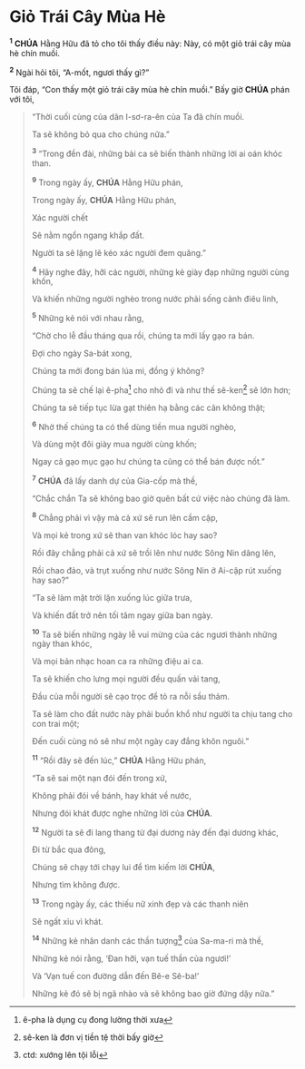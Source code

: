 # Giỏ Trái Cây Mùa Hè
<sup><b>1</b></sup> **CHÚA** Hằng Hữu đã tỏ cho tôi thấy điều này: Này, có một giỏ trái cây mùa hè chín muồi.

<sup><b>2</b></sup> Ngài hỏi tôi, “A-mốt, ngươi thấy gì?”

Tôi đáp, “Con thấy một giỏ trái cây mùa hè chín muồi.” Bấy giờ **CHÚA** phán với tôi,

> “Thời cuối cùng của dân I-sơ-ra-ên của Ta đã chín muồi.
>
> Ta sẽ không bỏ qua cho chúng nữa.”
>
> <sup><b>3</b></sup> “Trong đền đài, những bài ca sẽ biến thành những lời ai oán khóc than.
>
> <sup><b>9</b></sup> Trong ngày ấy, **CHÚA** Hằng Hữu phán,
> 
> Trong ngày ấy, **CHÚA** Hằng Hữu phán,
>
> Xác người chết
>
> Sẽ nằm ngổn ngang khắp đất.
>
> Người ta sẽ lặng lẽ kéo xác người đem quăng.”
>
> <sup><b>4</b></sup> Hãy nghe đây, hỡi các người, những kẻ giày đạp những người cùng khốn,
>
> Và khiến những người nghèo trong nước phải sống cảnh điêu linh,
>
> <sup><b>5</b></sup> Những kẻ nói với nhau rằng,
>
> “Chờ cho lễ đầu tháng qua rồi, chúng ta mới lấy gạo ra bán.
>
> Đợi cho ngày Sa-bát xong,
>
> Chúng ta mới đong bán lúa mì, đồng ý không?
>
> Chúng ta sẽ chế lại ê-pha[^1-3a19ac13-585a-44ae-a1ff-46e835462b86] cho nhỏ đi và như thế sê-ken[^2-3a19ac13-585a-44ae-a1ff-46e835462b86] sẽ lớn hơn;
>
> Chúng ta sẽ tiếp tục lừa gạt thiên hạ bằng các cân không thật;
>
> <sup><b>6</b></sup> Nhờ thế chúng ta có thể dùng tiền mua người nghèo,
>
> Và dùng một đôi giày mua người cùng khốn;
>
> Ngay cả gạo mục gạo hư chúng ta cũng có thể bán được nốt.”
>
> <sup><b>7</b></sup> **CHÚA** đã lấy danh dự của Gia-cốp mà thề,
>
> “Chắc chắn Ta sẽ không bao giờ quên bất cứ việc nào chúng đã làm.
>
> <sup><b>8</b></sup> Chẳng phải vì vậy mà cả xứ sẽ run lên cầm cập,
>
> Và mọi kẻ trong xứ sẽ than van khóc lóc hay sao?
>
> Rồi đây chẳng phải cả xứ sẽ trồi lên như nước Sông Nin dâng lên,
>
> Rồi chao đảo, và trụt xuống như nước Sông Nin ở Ai-cập rút xuống hay sao?”
>
> “Ta sẽ làm mặt trời lặn xuống lúc giữa trưa,
>
> Và khiến đất trở nên tối tăm ngay giữa ban ngày.
>
> <sup><b>10</b></sup> Ta sẽ biến những ngày lễ vui mừng của các ngươi thành những ngày than khóc,
>
> Và mọi bản nhạc hoan ca ra những điệu ai ca.
>
> Ta sẽ khiến cho lưng mọi người đều quấn vải tang,
>
> Đầu của mỗi người sẽ cạo trọc để tỏ ra nỗi sầu thảm.
>
> Ta sẽ làm cho đất nước này phải buồn khổ như người ta chịu tang cho con trai một;
>
> Đến cuối cùng nó sẽ như một ngày cay đắng khôn nguôi.”
>
> <sup><b>11</b></sup> “Rồi đây sẽ đến lúc,” **CHÚA** Hằng Hữu phán,
>
> “Ta sẽ sai một nạn đói đến trong xứ,
>
> Không phải đói về bánh, hay khát về nước,
>
> Nhưng đói khát được nghe những lời của **CHÚA**.
>
> <sup><b>12</b></sup> Người ta sẽ đi lang thang từ đại dương này đến đại dương khác,
>
> Đi từ bắc qua đông,
>
> Chúng sẽ chạy tới chạy lui để tìm kiếm lời **CHÚA**,
>
> Nhưng tìm không được.
>
> <sup><b>13</b></sup> Trong ngày ấy, các thiếu nữ xinh đẹp và các thanh niên
>
> Sẽ ngất xỉu vì khát.
>
> <sup><b>14</b></sup> Những kẻ nhân danh các thần tượng[^3-3a19ac13-585a-44ae-a1ff-46e835462b86] của Sa-ma-ri mà thề,
>
> Những kẻ nói rằng, ‘Đan hỡi, vạn tuế thần của ngươi!’
>
> Và ‘Vạn tuế con đường dẫn đến Bê-e Sê-ba!’
>
> Những kẻ đó sẽ bị ngã nhào và sẽ không bao giờ đứng dậy nữa.”

[^1-3a19ac13-585a-44ae-a1ff-46e835462b86]: ê-pha là dụng cụ đong lường thời xưa
[^2-3a19ac13-585a-44ae-a1ff-46e835462b86]: sê-ken là đơn vị tiền tệ thời bấy giờ
[^3-3a19ac13-585a-44ae-a1ff-46e835462b86]: ctd: xướng lên tội lỗi